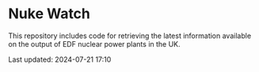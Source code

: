 # Nuke Watch

This repository includes code for retrieving the latest information available on the output of EDF nuclear power plants in the UK.

Last updated: 2024-07-21 17:10